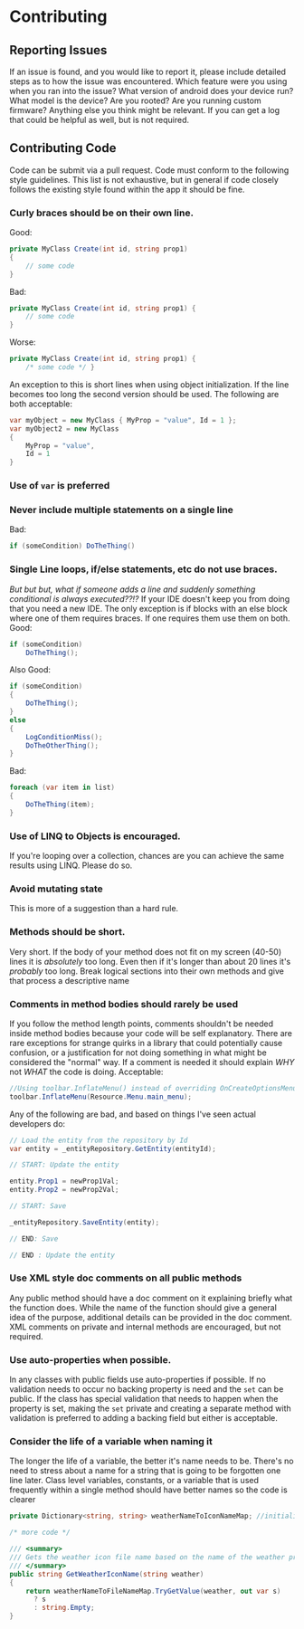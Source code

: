 # Contributing

## Reporting Issues

If an issue is found, and you would like to report it, please include detailed steps as to how the issue was encountered. Which feature were you using when you ran into the issue? What version of android does your device run? What model is the device? Are you rooted? Are you running custom firmware? Anything else you think might be relevant. If you can get a log that could be helpful as well, but is not required.

## Contributing Code

Code can be submit via a pull request. Code must conform to the following style guidelines. This list is not exhaustive, but in general if code closely follows the existing style found within the app it should be fine.


### Curly braces should be on their own line. 
Good:
```c#
private MyClass Create(int id, string prop1)
{
    // some code
}
```
Bad:
```c#
private MyClass Create(int id, string prop1) {
    // some code
}
```
Worse:
```c#
private MyClass Create(int id, string prop1) {
    /* some code */ }
``` 
An exception to this is short lines when using object initialization. If the line becomes too long the second version should be used. The following are both acceptable:
```c#
var myObject = new MyClass { MyProp = "value", Id = 1 };
var myObject2 = new MyClass
{
    MyProp = "value",
    Id = 1
}
```
### Use of `var` is preferred
### Never include multiple statements on a single line
Bad:
```c#
if (someCondition) DoTheThing()
```
### Single Line loops, if/else statements, etc do not use braces.
_But but but, what if someone adds a line and suddenly something conditional is always executed??!?_
If your IDE doesn't keep you from doing that you need a new IDE. 
The only exception is if blocks with an else block where one of them requires braces. If one requires them use them on both.
Good:
```c#
if (someCondition)
    DoTheThing();
```
Also Good:
```c#
if (someCondition)
{
    DoTheThing();
}
else
{
    LogConditionMiss();
    DoTheOtherThing();
}
```
Bad:
```c#
foreach (var item in list)
{
    DoTheThing(item);
}
```
### Use of LINQ to Objects is encouraged.
If you're looping over a collection, chances are you can achieve the same results using LINQ. Please do so.
### Avoid mutating state
This is more of a suggestion than a hard rule.
### Methods should be short.
Very short. If the body of your method does not fit on my screen (40-50) lines it is _absolutely_ too long. Even then if it's longer than about 20 lines it's _probably_ too long. Break logical sections into their own methods and give that process a descriptive name
### Comments in method bodies should rarely be used
If you follow the method length points, comments shouldn't be needed inside method bodies because your code will be self explanatory. There are rare exceptions for strange quirks in a library that could potentially cause confusion, or a justification for not doing something in what might be considered the "normal" way. If a comment is needed it should explain _WHY_ not _WHAT_ the code is doing.
Acceptable:
```c#
//Using toolbar.InflateMenu() instead of overriding OnCreateOptionsMenu() to avoid the overflow menu
toolbar.InflateMenu(Resource.Menu.main_menu);
```
Any of the following are bad, and based on things I've seen actual developers do:
```c#
// Load the entity from the repository by Id
var entity = _entityRepository.GetEntity(entityId);

// START: Update the entity

entity.Prop1 = newProp1Val;
entity.Prop2 = newProp2Val;

// START: Save

_entityRepository.SaveEntity(entity);

// END: Save

// END : Update the entity
```
### Use XML style doc comments on all public methods
Any public method should have a doc comment on it explaining briefly what the function does. While the name of the function should give a general idea of the purpose, additional details can be provided in the doc comment.
XML comments on private and internal methods are encouraged, but not required.
### Use auto-properties when possible.
In any classes with public fields use auto-properties if possible. If no validation needs to occur no backing property is need and the `set` can be public. If the class has special validation that needs to happen when the property is set, making the `set` private and creating a separate method with validation is preferred to adding a backing field but either is acceptable.
### Consider the life of a variable when naming it
The longer the life of a variable, the better it's name needs to be. There's no need to stress about a name for a string that is going to be forgotten one line later. Class level variables, constants, or a variable that is used frequently within a single method should have better names so the code is clearer
```c#
private Dictionary<string, string> weatherNameToIconNameMap; //initialized in the constructor

/* more code */

/// <summary>
/// Gets the weather icon file name based on the name of the weather provided.
/// </summary>
public string GetWeatherIconName(string weather)
{
    return weatherNameToFileNameMap.TryGetValue(weather, out var s)
      ? s
      : string.Empty;
}
```
